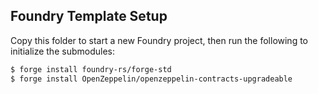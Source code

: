 ## Foundry Template Setup

Copy this folder to start a new Foundry project, then run the following to initialize the submodules:

```bash
$ forge install foundry-rs/forge-std
$ forge install OpenZeppelin/openzeppelin-contracts-upgradeable
```
